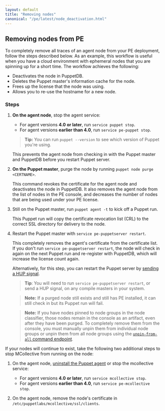 ```yaml
---
layout: default
title: "Removing nodes"
canonical: "/pe/latest/node_deactivation.html"
---
```



[environment_override]: ./console_classes_groups_environment_override.html

## Removing nodes from PE

To completely remove all traces of an agent node from your PE deployment, follow the steps described below. As an example, this workflow is useful when you have a cloud environment with ephemeral nodes that you are spinning up for a short time. The workflow achieves the following:

* Deactivates the node in PuppetDB.
* Deletes the Puppet master's information cache for the node.
* Frees up the license that the node was using.
* Allows you to re-use the hostname for a new node.

### Steps

1. **On the agent node**, stop the agent service:

   * For agent versions **4.0 or later**, run `service puppet stop`.
   * For agent versions **earlier than 4.0**, run `service pe-puppet stop`.

   > **Tip:** You can run `puppet --version` to see which version of Puppet you're using.

   This prevents the agent node from checking in with the Puppet master and PuppetDB before you restart Puppet server.

2. **On the Puppet master**, purge the node by running `puppet node purge <CERTNAME>`.

   This command revokes the certificate for the agent node and deactivates the node in PuppetDB. It also removes the agent node from the list of nodes in the PE console, and decreases the number of nodes that are being used under your PE license.

3. Still on the Puppet master, run `puppet agent -t` to kick off a Puppet run.

   This Puppet run will copy the certificate revocation list (CRL) to the correct SSL directory for delivery to the node.

4. Restart the Puppet master with `service pe-puppetserver restart`.

   This completely removes the agent's certificate from the certificate list. If you don't run `service pe-puppetserver restart`, the node will check in again on the next Puppet run and re-register with PuppetDB, which will increase the license count again.
   
   Alternatively, for this step, you can restart the Puppet server by [sending a HUP signal]({{puppetserver}}/restarting.html).

   > **Tip**: You will need to run `service pe-puppetserver restart`, or send a HUP signal, on any compile masters in your system.

   > **Note:** If a purged node still exists and still has PE installed, it can still check in but its Puppet run will fail.

   > **Note:** If you have nodes pinned to node groups in the node classifier, those nodes remain in the console as an artifact, even after they have been purged. To completely remove them from the console, you must manually unpin them from individual node groups or unpin them from all node groups using the [`unpin-from-all` command endpoint](./nc_commands.html#post-v1commandsunpin-from-all).

If your nodes will continue to exist, take the following two additional steps to stop MCollective from running on the node:

1. On the agent node, [uninstall the Puppet agent](./install_uninstalling.html#uninstalling-pe-from-agent-nodes) or stop the mcollective service:

   * For agent versions **4.0 or later**, run `service mcollective stop`.
   * For agent versions **earlier than 4.0**, run `service pe-mcollective stop`.

2. On the agent node, remove the node's certificate in `/etc/puppetlabs/mcollective/ssl/clients`.

